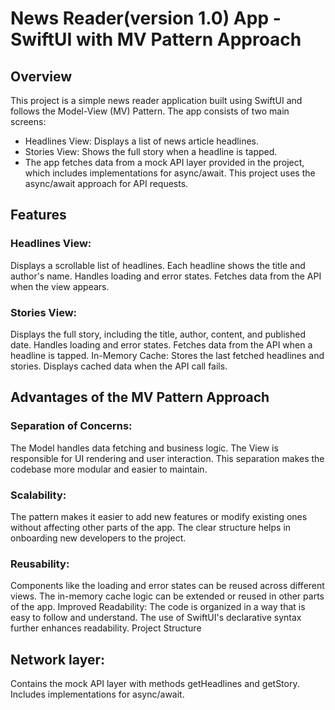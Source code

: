 # News Reader(version 1.0) App - SwiftUI with MV Pattern Approach
## Overview

This project is a simple news reader application built using SwiftUI and follows the Model-View (MV) Pattern. The app consists of two main screens:

- Headlines View: Displays a list of news article headlines.
- Stories View: Shows the full story when a headline is tapped.
- The app fetches data from a mock API layer provided in the project, which includes implementations for async/await. This project uses the async/await approach for API requests.

## Features

### Headlines View:
Displays a scrollable list of headlines.
Each headline shows the title and author's name.
Handles loading and error states.
Fetches data from the API when the view appears.
### Stories View:
Displays the full story, including the title, author, content, and published date.
Handles loading and error states.
Fetches data from the API when a headline is tapped.
In-Memory Cache:
Stores the last fetched headlines and stories.
Displays cached data when the API call fails.

## Advantages of the MV Pattern Approach
### Separation of Concerns:
The Model handles data fetching and business logic.
The View is responsible for UI rendering and user interaction.
This separation makes the codebase more modular and easier to maintain.

### Scalability:
The pattern makes it easier to add new features or modify existing ones without affecting other parts of the app.
The clear structure helps in onboarding new developers to the project.

### Reusability:
Components like the loading and error states can be reused across different views.
The in-memory cache logic can be extended or reused in other parts of the app.
Improved Readability:
The code is organized in a way that is easy to follow and understand.
The use of SwiftUI's declarative syntax further enhances readability.
Project Structure

## Network layer:
Contains the mock API layer with methods getHeadlines and getStory.
Includes implementations for async/await.

